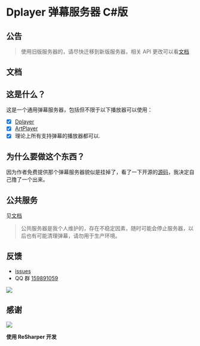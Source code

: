# Dplayer 弹幕服务器 C#版

## 公告

> 使用旧版服务器的，请尽快迁移到新版服务器，相关 API 更改可以看[文档](https://www.u2sb.com/pages/15f418/)

## 文档

## 这是什么？

这是一个通用弹幕服务器，包括但不限于以下播放器可以使用：

- [x] [Dplayer](https://github.com/MoePlayer/DPlayer)
- [x] [ArtPlayer](https://github.com/zhw2590582/ArtPlayer)
- [x] 理论上所有支持弹幕的播放器都可以.

## 为什么要做这个东西？

因为作者免费提供那个弹幕服务器貌似是挂掉了，看了一下开源的[源码](https://github.com/MoePlayer/DPlayer-node)，我决定自己撸了一个出来。

## 公共服务

见[文档](https://www.u2sb.com/pages/15f418/)

> 公共服务器是我个人维护的，存在不稳定因素，随时可能会停止服务器，以后也有可能清理弹幕，请勿用于生产环境。

## 反馈

- [issues](https://github.com/u2sb/Danmu.Server/issues)
- QQ 群 [159891059](https://qm.qq.com/cgi-bin/qm/qr?k=VeoyYRJIvLQfa_xhRLSN87AeiGTghiPo&jump_from=webapi)

![](https://s2.ax1x.com/2020/02/14/1jAh1U.png)

## 感谢

[![](https://i.loli.net/2021/10/14/TdLpB7lEzgOcHQx.png)](https://www.jetbrains.com/resharper/)

**使用 ReSharper 开发**
